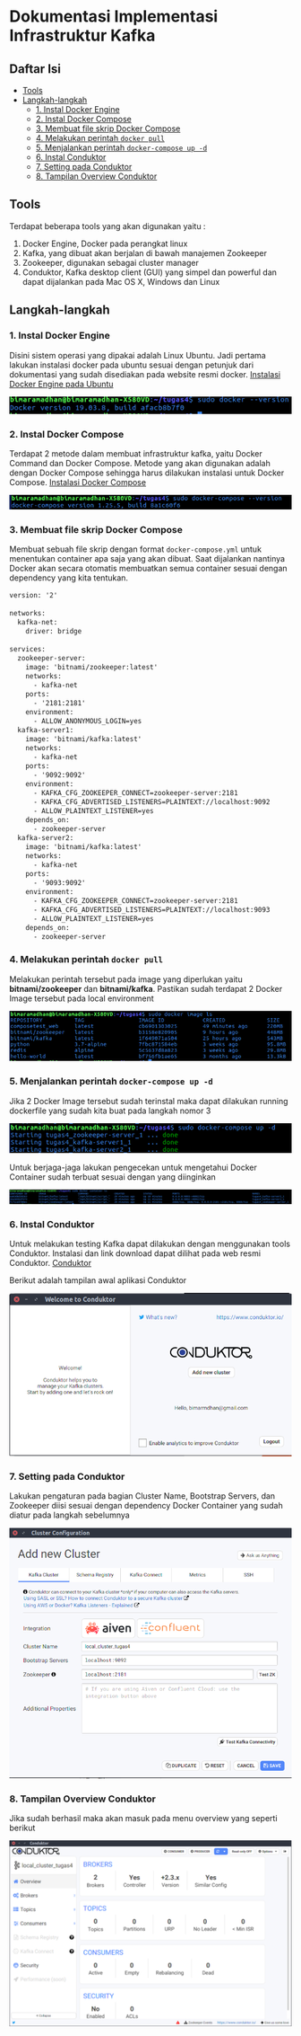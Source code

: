# Dokumentasi Implementasi Infrastruktur Kafka

## Daftar Isi
- [Tools](https://github.com/bimaramadhan/bigdata-its-2020/tree/master/tugas4#tools)
- [Langkah-langkah](https://github.com/bimaramadhan/bigdata-its-2020/tree/master/tugas4#langkah-langkah)
  - [1. Instal Docker Engine](https://github.com/bimaramadhan/bigdata-its-2020/tree/master/tugas4#1-instal-docker-engine)
  - [2. Instal Docker Compose](https://github.com/bimaramadhan/bigdata-its-2020/tree/master/tugas4#2-instal-docker-compose)
  - [3. Membuat file skrip Docker Compose](https://github.com/bimaramadhan/bigdata-its-2020/tree/master/tugas4#3-membuat-file-skrip-docker-compose)
  - [4. Melakukan perintah ```docker pull```](https://github.com/bimaramadhan/bigdata-its-2020/tree/master/tugas4#4-melakukan-perintah-docker-pull)
  - [5. Menjalankan perintah ```docker-compose up -d```](https://github.com/bimaramadhan/bigdata-its-2020/tree/master/tugas4#5-menjalankan-perintah-docker-compose-up--d)
  - [6. Instal Conduktor](https://github.com/bimaramadhan/bigdata-its-2020/tree/master/tugas4#6-instal-conduktor)
  - [7. Setting pada Conduktor](https://github.com/bimaramadhan/bigdata-its-2020/tree/master/tugas4#7-setting-pada-conduktor)
  - [8. Tampilan Overview Conduktor](https://github.com/bimaramadhan/bigdata-its-2020/tree/master/tugas4#8-tampilan-overview-conduktor)
  

## Tools
Terdapat beberapa tools yang akan digunakan yaitu :
1. Docker Engine, Docker pada perangkat linux
2. Kafka, yang dibuat akan berjalan di bawah manajemen Zookeeper
3. Zookeeper, digunakan sebagai cluster manager
4. Conduktor, Kafka desktop client (GUI) yang simpel dan powerful dan dapat dijalankan pada Mac OS X, Windows dan Linux

## Langkah-langkah
### 1. Instal Docker Engine
Disini sistem operasi yang dipakai adalah Linux Ubuntu. Jadi pertama lakukan instalasi docker pada ubuntu sesuai dengan petunjuk dari dokumentasi yang sudah disediakan pada website resmi docker. [Instalasi Docker Engine pada Ubuntu](https://docs.docker.com/engine/install/ubuntu/)

![](gambar/docker-version.png)<br/>

### 2. Instal Docker Compose
Terdapat 2 metode dalam membuat infrastruktur kafka, yaitu Docker Command dan Docker Compose. Metode yang akan digunakan adalah dengan Docker Compose sehingga harus dilakukan instalasi untuk Docker Compose. [Instalasi Docker Compose](https://docs.docker.com/compose/install/)

![](gambar/docker-compose-version.png)<br/>

### 3. Membuat file skrip Docker Compose
Membuat sebuah file skrip dengan format ```docker-compose.yml``` untuk menentukan container apa saja yang akan dibuat. Saat dijalankan nantinya Docker akan secara otomatis membuatkan semua container sesuai dengan dependency yang kita tentukan.
```
version: '2'

networks:
  kafka-net:
    driver: bridge

services:
  zookeeper-server:
    image: 'bitnami/zookeeper:latest'
    networks:
      - kafka-net
    ports:
      - '2181:2181'
    environment:
      - ALLOW_ANONYMOUS_LOGIN=yes
  kafka-server1:
    image: 'bitnami/kafka:latest'
    networks:
      - kafka-net    
    ports:
      - '9092:9092'
    environment:
      - KAFKA_CFG_ZOOKEEPER_CONNECT=zookeeper-server:2181
      - KAFKA_CFG_ADVERTISED_LISTENERS=PLAINTEXT://localhost:9092
      - ALLOW_PLAINTEXT_LISTENER=yes
    depends_on:
      - zookeeper-server
  kafka-server2:
    image: 'bitnami/kafka:latest'
    networks:
      - kafka-net    
    ports:
      - '9093:9092'
    environment:
      - KAFKA_CFG_ZOOKEEPER_CONNECT=zookeeper-server:2181
      - KAFKA_CFG_ADVERTISED_LISTENERS=PLAINTEXT://localhost:9093
      - ALLOW_PLAINTEXT_LISTENER=yes
    depends_on:
      - zookeeper-server
```
### 4. Melakukan perintah ```docker pull``` 
Melakukan perintah tersebut pada image yang diperlukan yaitu **bitnami/zookeeper** dan **bitnami/kafka**. Pastikan sudah terdapat 2 Docker Image tersebut pada local environment

![](gambar/docker-image.png)<br/>

### 5. Menjalankan perintah ```docker-compose up -d``` 
Jika 2 Docker Image tersebut sudah terinstal maka dapat dilakukan running dockerfile yang sudah kita buat pada langkah nomor 3

![](gambar/docker-compose.png)<br/>

Untuk berjaga-jaga lakukan pengecekan untuk mengetahui Docker Container sudah terbuat sesuai dengan yang diinginkan

![](gambar/docker-container.png)<br/>

### 6. Instal Conduktor

Untuk melakukan testing Kafka dapat dilakukan dengan menggunakan tools Conduktor. Instalasi dan link download dapat dilihat pada web resmi Conduktor. [Conduktor](https://www.conduktor.io/)

Berikut adalah tampilan awal aplikasi Conduktor

![](gambar/welcome-conduktor.png)<br/>

### 7. Setting pada Conduktor
Lakukan pengaturan pada bagian Cluster Name, Bootstrap Servers, dan Zookeeper diisi sesuai dengan dependency Docker Container yang sudah diatur pada langkah sebelumnya 

![](gambar/conduktor-cluster.png)<br/>

### 8. Tampilan Overview Conduktor
Jika sudah berhasil maka akan masuk pada menu overview yang seperti berikut  

![](gambar/hasil-akhir-conduktor.png)<br/>
